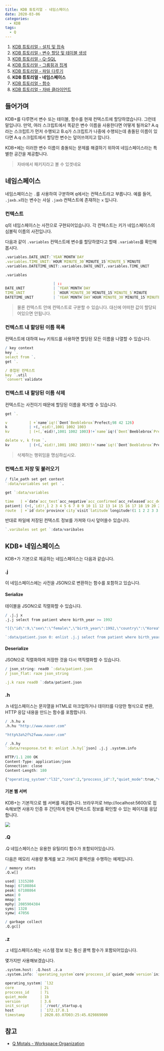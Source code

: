 ```yaml
---
title: KDB 튜토리얼 - 네임스페이스
date: 2020-03-06
categories:
  - KDB
tags:
  - Q
---
```


1. [KDB 튜토리얼 - 설치 및 접속](../install-and-connection)
2. [KDB 튜토리얼 - 변수 할당 및 테이블 생성](../assign-variables-and-tables)
3. [KDB 튜토리얼 - Q-SQL](../q-sql)
4. [KDB 튜토리얼 - 그룹핑과 집계](../grouping-and-aggregation)
5. [KDB 튜토리얼 - 파일 다루기](../file)
6. **KDB 튜토리얼 - 네임스페이스**
7. [KDB 튜토리얼 - 함수](../function)
8. [KDB 튜토리얼 - 자바 클라이언트](../java-client)

## 들어가며
KDB+를 다루면서 변수 또는 테이블, 함수를 현재 컨텍스트에 할당하였습니다. 그런데 말입니다. 만약, 여러 스크립트에서 똑같은 변수 이름을 사용한다면 어떻게 될까요? A.q라는 스크립트가 먼저 수행되고 B.q가 스크립트가 나중에 수행되는데 충돌된 이름이 있다면 A.q 스크립트에서 할당한 변수는 덮어쓰여지고 맙니다.

KDB+에는 이러한 변수 이름이 충돌되는 문제를 해결하기 위하여 네임스페이스라는 특별한 공간을 제공합니다.

> 자바에서 패키지라고 볼 수 있겟네요

## 네임스페이스
네임스페이스는 `.`를 사용하여 구분하며 q에서는 컨텍스트라고 부릅니다. 예를 들어, `.jaxb.x`라는 변수는 사실 `.jaxb` 컨텍스트에 존재하는 `x` 입니다.

### 컨텍스트
q의 네임스페이스는 사전으로 구현되어있습니다. 각 컨텍스트는 키가 네임스페이스의 심볼릭 이름의 사전입니다.

다음과 같이 `.variables` 컨텍스트에 변수를 할당하였다고 할때 `.variables`를 확인해봅시다.
```q
.variables.DATE_UNIT:`YEAR`MONTH`DAY
.variables.TIME_UNIT:`HOUR`MINUTE_30`MINUTE_15`MINUTE_5`MINUTE
.variables.DATETIME_UNIT:.variables.DATE_UNIT,.variables.TIME_UNIT

.variables

                      | ::
DATE_UNIT             | `YEAR`MONTH`DAY
TIME_UNIT             | `HOUR`MINUTE_30`MINUTE_15`MINUTE_5`MINUTE
DATETIME_UNIT         | `YEAR`MONTH`DAY`HOUR`MINUTE_30`MINUTE_15`MINUTE_5`MINUTE
```

> 물론 컨텍스트 안에 컨텍스트로 구분할 수 있습니다.
> 대신에 어떠한 값이 할당되어있으면 안됩니다.

### 컨텍스트 내 할당된 이름 목록
컨텍스트에 대하여 `key` 키워드를 사용하면 할당된 모든 이름을 나열할 수 있습니다.

```q
/ key context
key `.
select from `.
get `.

/ 중첩된 컨텍스트
key `.util
`convert`validate
```

### 컨텍스트 내 할당된 이름 삭제
컨텍스트는 사전이기 때문에 할당된 이름을 제거할 수 있습니다.

```q
get `.

v          | +`name`iq!(`Dent`Beeblebrox`Prefect;98 42 126)
k          | +(,`eid)!,1001 1002 1003
kv         | (+(,`eid)!,1001 1002 1003)!+`name`iq!(`Dent`Beeblebrox`Prefect;98 42 126)

delete v, k from `.
kv         | (+(,`eid)!,1001 1002 1003)!+`name`iq!(`Dent`Beeblebrox`Prefect;98 42 126)
```

> 삭제하는 행위임을 명심하십시오.

### 컨텍스트 저장 및 불러오기

```q
/ file_path set get context
`:data/variables set get `.

get `:data/variables

time   | +`date`acc_test`acc_negative`acc_confirmed`acc_released`acc_deceased`new_test`new_negative`new_confirmed`new_released`new_deceased!(2020.01.20 2020.01.21 2020.01.22 2020.01.23 2020.01.24 2..
patient| (+(,`id)!,1 2 3 4 5 6 7 8 9 10 11 12 13 14 15 16 17 18 19 20 21 22 23 24 25 26 27 28 29 30 31 32 33 34 35 36 37 38 39 40 41 42 43 44 45 46 47 48 49 50 51 52 53 54 55 56 57 58 59 60 61 62 6..
route  | +`id`date`province`city`visit`latitude`longitude!(1 1 2 2 3 3 3 3 3 3 3 3 3 4 4 4 4 5 5 5 5 5 5 5 5 5 6 6 6 7 7 8 8 8 8 8 8 9 10 10 11 11 12 12 12 12 12 12 12 12 12 12 12 12 12 12 12 12 12..

```

반대로 파일에 저장된 컨텍스트 정보를 가져와 다시 덮어쓸수 있습니다.

```q
`.varibales set get `:data/varibales
```

## KDB+ 네임스페이스
KDB+가 기본으로 제공하는 네임스페이스는 다음과 같습니다.

### .j
이 네임스페이스에는 사전을 JSON으로 변환하는 함수를 포함하고 있습니다.

#### Serialize
테이블을 JSON으로 직렬화할 수 있습니다.

```q
/ .j.j x
.j.j select from patient where birth_year >= 1992

"[{\"id\":9,\"sex\":\"female\",\"birth_year\":1992,\"country\":\"Korea\",\"region\":\"capital area\",\"group\":\"\",\"infection_reason\":\"contact with patient\",\"infection_order\":2,\"infected_by..

`:data/patient.json 0: enlist .j.j select from patient where birth_year >= 1992
```

#### Deserialize
JSON으로 직렬화하여 저장한 것을 다시 역직렬화할 수 있습니다.

```q
/ json_string: read0 `:data/patient.json
/ json_flat: raze json_string

.j.k raze read0 `:data/patient.json
```

### .h
.h 네임스페이스는 문자열을 HTML로 마크업하거나 데이터를 다양한 형식으로 변환, HTTP 응답 내용을 만드는 함수를 포함합니다.

```q
/ .h.hu x
.h.hu "http://www.naver.com"

"http%3a%2f%2fwww.naver.com"

/ .h.hy
`:data/response.txt 0: enlist .h.hy[`json] .j.j .system.info

HTTP/1.1 200 OK
Content-Type: application/json
Connection: close
Content-Length: 180

{"operating_system":"l32","core":2,"proccess_id":7,"quiet_mode":true,"version":3.6,"init_script":"/root/_startup.q","host":"172.17.0.1","timestamp":"2020-03-07T03:25:45.029869000"}
```

#### 기본 웹 서버
KDB+는 기본적으로 웹 서버를 제공합니다. 브라우저로 http://localhost:5600/로 접속해보면 사용자 인증 후 간단하게 현재 컨텍스트 정보를 확인할 수 있는 페이지를 응답합니다.

![](/images/2020/kdb-web.PNG)

### .Q
.Q 네임스페이스는 유용한 유틸리티 함수가 포함되어있습니다.

다음은 메모리 사용량 통계를 보고 가비지 콜렉션을 수행하는 예제입니다.
```q
/ memory stats
.Q.w[]

used| 1315280
heap| 67108864
peak| 67108864
wmax| 0
mmap| 0
mphy| 2085904384
syms| 1328
symw| 47056

/ garbage collect
.Q.gc[]
```

### .z
.z 네임스페이스에는 시스템 정보 또는 통신 콜백 함수가 포함되어있습니다.

몇가지만 사용해보겠습니다.
```q
.system.host: .Q.host .z.a
.system.info: `operating_system`core`proccess_id`quiet_mode`version`init_script`host`timestamp!(.z.o;.z.c;.z.i;.z.q;.z.K;.z.f;.system.host;.z.p)

operating_system| `l32
core            | 2i
proccess_id     | 7i
quiet_mode      | 1b
version         | 3.6
init_script     | `/root/_startup.q
host            | `172.17.0.1
timestamp       | 2020.03.07D03:25:45.029869000
```

## 참고
- [Q Motals - Workspace Organization](https://code.kx.com/q4m3/12_Workspace_Organization/)  
